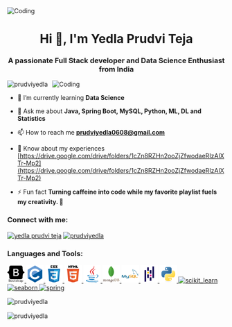 <img align="centre" alt="Coding" width="1000" src="https://stemettes.org/zine/wp-content/uploads/sites/3/2021/12/ai-gif.gif">

<h1 align="center">Hi 👋, I'm Yedla Prudvi Teja</h1>
<h3 align="center">A passionate Full Stack developer and Data Science Enthusiast from India</h3>
<img align="right" alt="Coding" width="400" src="https://media3.giphy.com/media/v1.Y2lkPTc5MGI3NjExMDd3YncxOHhpeDY1OWI4ZTE2OGt2anFocTd4M2Zibm1od3owamo3ZiZlcD12MV9naWZzX3NlYXJjaCZjdD1n/2IudUHdI075HL02Pkk/giphy.gif">

<p align="left"> <img src="https://komarev.com/ghpvc/?username=prudviyedla&label=Profile%20views&color=0e75b6&style=flat" alt="prudviyedla" /> </p>

- 🌱 I’m currently learning **Data Science**

- 💬 Ask me about **Java, Spring Boot, MySQL, Python, ML, DL and Statistics**

- 📫 How to reach me **prudviyedla0608@gmail.com**

- 📄 Know about my experiences [https://drive.google.com/drive/folders/1cZn8RZHn2ooZjZfwodaeRIzAlXTr-Mp2](https://drive.google.com/drive/folders/1cZn8RZHn2ooZjZfwodaeRIzAlXTr-Mp2)

- ⚡ Fun fact **Turning caffeine into code while my favorite playlist fuels my creativity. 🎵**

<h3 align="left">Connect with me:</h3>
<p align="left">
<a href="https://linkedin.com/in/yedla prudvi teja" target="blank"><img align="center" src="https://raw.githubusercontent.com/rahuldkjain/github-profile-readme-generator/master/src/images/icons/Social/linked-in-alt.svg" alt="yedla prudvi teja" height="30" width="40" /></a>
<a href="https://instagram.com/prudviyedla" target="blank"><img align="center" src="https://raw.githubusercontent.com/rahuldkjain/github-profile-readme-generator/master/src/images/icons/Social/instagram.svg" alt="prudviyedla" height="30" width="40" /></a>
</p>

<h3 align="left">Languages and Tools:</h3>
<p align="left"> <a href="https://getbootstrap.com" target="_blank" rel="noreferrer"> <img src="https://raw.githubusercontent.com/devicons/devicon/master/icons/bootstrap/bootstrap-plain-wordmark.svg" alt="bootstrap" width="40" height="40"/> </a> <a href="https://www.cprogramming.com/" target="_blank" rel="noreferrer"> <img src="https://raw.githubusercontent.com/devicons/devicon/master/icons/c/c-original.svg" alt="c" width="40" height="40"/> </a> <a href="https://www.w3schools.com/css/" target="_blank" rel="noreferrer"> <img src="https://raw.githubusercontent.com/devicons/devicon/master/icons/css3/css3-original-wordmark.svg" alt="css3" width="40" height="40"/> </a> <a href="https://www.w3.org/html/" target="_blank" rel="noreferrer"> <img src="https://raw.githubusercontent.com/devicons/devicon/master/icons/html5/html5-original-wordmark.svg" alt="html5" width="40" height="40"/> </a> <a href="https://www.java.com" target="_blank" rel="noreferrer"> <img src="https://raw.githubusercontent.com/devicons/devicon/master/icons/java/java-original.svg" alt="java" width="40" height="40"/> </a> <a href="https://www.mongodb.com/" target="_blank" rel="noreferrer"> <img src="https://raw.githubusercontent.com/devicons/devicon/master/icons/mongodb/mongodb-original-wordmark.svg" alt="mongodb" width="40" height="40"/> </a> <a href="https://www.mysql.com/" target="_blank" rel="noreferrer"> <img src="https://raw.githubusercontent.com/devicons/devicon/master/icons/mysql/mysql-original-wordmark.svg" alt="mysql" width="40" height="40"/> </a> <a href="https://pandas.pydata.org/" target="_blank" rel="noreferrer"> <img src="https://raw.githubusercontent.com/devicons/devicon/2ae2a900d2f041da66e950e4d48052658d850630/icons/pandas/pandas-original.svg" alt="pandas" width="40" height="40"/> </a> <a href="https://www.python.org" target="_blank" rel="noreferrer"> <img src="https://raw.githubusercontent.com/devicons/devicon/master/icons/python/python-original.svg" alt="python" width="40" height="40"/> </a> <a href="https://scikit-learn.org/" target="_blank" rel="noreferrer"> <img src="https://upload.wikimedia.org/wikipedia/commons/0/05/Scikit_learn_logo_small.svg" alt="scikit_learn" width="40" height="40"/> </a> <a href="https://seaborn.pydata.org/" target="_blank" rel="noreferrer"> <img src="https://seaborn.pydata.org/_images/logo-mark-lightbg.svg" alt="seaborn" width="40" height="40"/> </a> <a href="https://spring.io/" target="_blank" rel="noreferrer"> <img src="https://www.vectorlogo.zone/logos/springio/springio-icon.svg" alt="spring" width="40" height="40"/> </a> </p>

<p><img align="center" src="https://github-readme-stats.vercel.app/api/top-langs?username=prudviyedla&show_icons=true&locale=en&layout=compact" alt="prudviyedla" /></p>

<p><img align="center" src="https://github-readme-streak-stats.herokuapp.com/?user=prudviyedla&" alt="prudviyedla" /></p>
